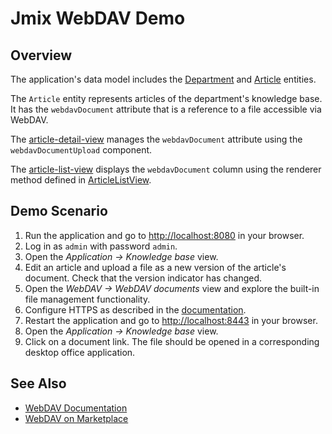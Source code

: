 # Jmix WebDAV Demo

## Overview

The application's data model includes the [Department](src/main/java/com/company/webdav/entity/Department.java) and [Article](src/main/java/com/company/webdav/entity/Article.java) entities. 

The `Article` entity represents articles of the department's knowledge base. It has the `webdavDocument` attribute that is a reference to a file accessible via WebDAV.

The [article-detail-view](src/main/resources/com/company/webdav/view/article/article-detail-view.xml) manages the `webdavDocument` attribute using the `webdavDocumentUpload` component.

The [article-list-view](src/main/resources/com/company/webdav/view/article/article-list-view.xml) displays the `webdavDocument` column using the renderer method defined in 
[ArticleListView](src/main/java/com/company/webdav/view/article/ArticleListView.java).

## Demo Scenario

1. Run the application and go to <http://localhost:8080> in your browser.
2. Log in as `admin` with password `admin`.
3. Open the *Application → Knowledge base* view.
4. Edit an article and upload a file as a new version of the article's document. Check that the version indicator has changed.
5. Open the *WebDAV -> WebDAV documents* view and explore the built-in file management functionality.
6. Configure HTTPS as described in the [documentation](https://docs.jmix.io/jmix/webdav/configuration.html#https).
7. Restart the application and go to <http://localhost:8443> in your browser.
8. Open the *Application → Knowledge base* view.
9. Click on a document link. The file should be opened in a corresponding desktop office application. 


## See Also

- [WebDAV Documentation](https://docs.jmix.io/jmix/webdav/index.html)
- [WebDAV on Marketplace](https://www.jmix.io/marketplace/webdav/)
 
